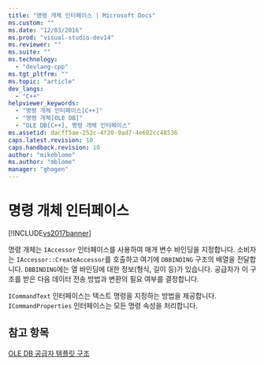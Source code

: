 ```yaml
---
title: "명령 개체 인터페이스 | Microsoft Docs"
ms.custom: ""
ms.date: "12/03/2016"
ms.prod: "visual-studio-dev14"
ms.reviewer: ""
ms.suite: ""
ms.technology: 
  - "devlang-cpp"
ms.tgt_pltfrm: ""
ms.topic: "article"
dev_langs: 
  - "C++"
helpviewer_keywords: 
  - "명령 개체 인터페이스[C++]"
  - "명령 개체[OLE DB]"
  - "OLE DB[C++], 명령 개체 인터페이스"
ms.assetid: dacff5ae-252c-4f20-9ad7-4e602cc48536
caps.latest.revision: 10
caps.handback.revision: 10
author: "mikeblome"
ms.author: "mblome"
manager: "ghogen"
---
```

# 명령 개체 인터페이스
[!INCLUDE[vs2017banner](../../assembler/inline/includes/vs2017banner.md)]

명령 개체는 `IAccessor` 인터페이스를 사용하여 매개 변수 바인딩을 지정합니다.  소비자는 `IAccessor::CreateAccessor`를 호출하고 여기에 `DBBINDING` 구조의 배열을 전달합니다.  `DBBINDING`에는 열 바인딩에 대한 정보\(형식, 길이 등\)가 있습니다.  공급자가 이 구조를 받은 다음 데이터 전송 방법과 변환의 필요 여부를 결정합니다.  
  
 `ICommandText` 인터페이스는 텍스트 명령을 지정하는 방법을 제공합니다.  `ICommandProperties` 인터페이스는 모든 명령 속성을 처리합니다.  
  
## 참고 항목  
 [OLE DB 공급자 템플릿 구조](../../data/oledb/ole-db-provider-template-architecture.md)